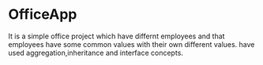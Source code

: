 # OfficeApp
It is a simple office project which have differnt employees and that employees have some common values with their own different values. 
have used aggregation,inheritance and interface concepts.
